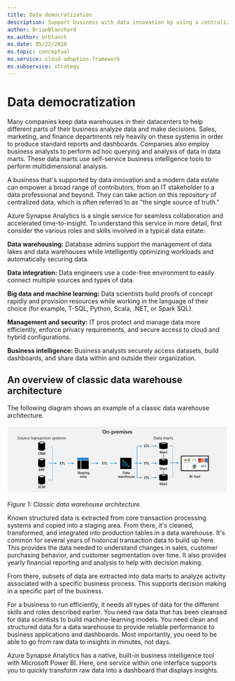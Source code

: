 ```yaml
---
title: Data democratization
description: Support business with data innovation by using a centralized data repository.
author: BrianBlanchard
ms.author: brblanch
ms.date: 05/22/2020
ms.topic: conceptual
ms.service: cloud-adoption-framework
ms.subservice: strategy
---
```


# Data democratization

Many companies keep data warehouses in their datacenters to help different parts of their business analyze data and make decisions. Sales, marketing, and finance departments rely heavily on these systems in order to produce standard reports and dashboards. Companies also employ business analysts to perform ad hoc querying and analysis of data in data marts. These data marts use self-service business intelligence tools to perform multidimensional analysis.

A business that's supported by data innovation and a modern data estate can empower a broad range of contributors, from an IT stakeholder to a data professional and beyond. They can take action on this repository of centralized data, which is often referred to as "the single source of truth."

Azure Synapse Analytics is a single service for seamless collaboration and accelerated time-to-insight. To understand this service in more detail, first consider the various roles and skills involved in a typical data estate:

**Data warehousing:** Database admins support the management of data lakes and data warehouses while intelligently optimizing workloads and automatically securing data.

**Data integration:** Data engineers use a code-free environment to easily connect multiple sources and types of data.

**Big data and machine learning:** Data scientists build proofs of concept rapidly and provision resources while working in the language of their choice (for example, T-SQL, Python, Scala, .NET, or Spark SQL).

**Management and security:** IT pros protect and manage data more efficiently, enforce privacy requirements, and secure access to cloud and hybrid configurations.

**Business intelligence:** Business analysts securely access datasets, build dashboards, and share data within and outside their organization.

## An overview of classic data warehouse architecture

The following diagram shows an example of a classic data warehouse architecture.

![Diagram of the classic data warehouse.](../../_images/analytics/the-classic-data-warehouse.png)

_Figure 1: Classic data warehouse architecture._

Known structured data is extracted from core transaction processing systems and copied into a staging area. From there, it's cleaned, transformed, and integrated into production tables in a data warehouse. It's common for several years of historical transaction data to build up here. This provides the data needed to understand changes in sales, customer purchasing behavior, and customer segmentation over time. It also provides yearly financial reporting and analysis to help with decision making.

From there, subsets of data are extracted into data marts to analyze activity associated with a specific business process. This supports decision making in a specific part of the business.

For a business to run efficiently, it needs all types of data for the different skills and roles described earlier. You need raw data that has been cleansed for data scientists to build machine-learning models. You need clean and structured data for a data warehouse to provide reliable performance to business applications and dashboards. Most importantly, you need to be able to go from raw data to insights in minutes, not days.

Azure Synapse Analytics has a native, built-in business intelligence tool with Microsoft Power BI. Here, one service within one interface supports you to quickly transform raw data into a dashboard that displays insights. 

